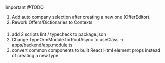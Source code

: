 ###

!important @TODO

1. Add auto company selection after creating a new one (OfferEditor).
2. Rework Offers/Dictionaries to Contexts

###

1. add 2 scripts lint / typecheck to package.json
2. Change TypeOrmModule.forRootAsync to useClass -> apps/backend/app.module.ts
3. convert common components to built React Html element props instead of creating a new type
